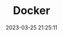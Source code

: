 ---
pageComponent:
  name: Catalogue 
  data: 
    path:  《Docker》
    description: Docker 相关知识

title: Docker
date: 2023-03-25 21:25:11
permalink: /k8s/docker/
sidebar: true # 不显示侧边栏
article: false # 不是文章页 (不显示面包屑栏、最近更新栏等)
comment: false # 不显示评论栏
editLink: false # 不显示编辑按钮
---